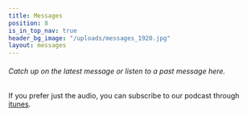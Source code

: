 ```yaml
---
title: Messages
position: 8
is_in_top_nav: true
header_bg_image: "/uploads/messages_1920.jpg"
layout: messages
---
```


###### Catch up on the latest message or listen to a past message here.

If you prefer just the audio, you can subscribe to our podcast through [itunes](itpc://feeds.feedburner.com/DaybreakChurchPodcasting).
